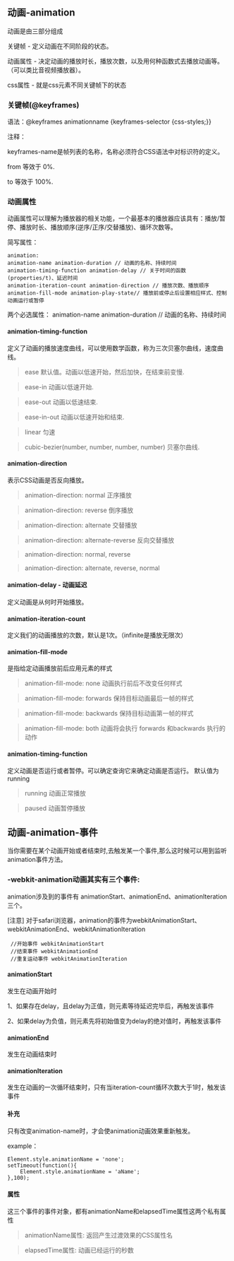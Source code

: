 ## 动画-animation

动画是由三部分组成

关键帧 - 定义动画在不同阶段的状态。

动画属性 - 决定动画的播放时长，播放次数，以及用何种函数式去播放动画等。（可以类比音视频播放器）。

css属性 - 就是css元素不同关键帧下的状态

### 关键帧(@keyframes)

语法：@keyframes animationname {keyframes-selector {css-styles;}}

注释：

keyframes-name是帧列表的名称，名称必须符合CSS语法中对标识符的定义。

from
等效于 0%.

to
等效于 100%.

### 动画属性

动画属性可以理解为播放器的相关功能，一个最基本的播放器应该具有：播放/暂停、播放时长、播放顺序(逆序/正序/交替播放)、循环次数等。

简写属性：

```
animation:
animation-name animation-duration // 动画的名称、持续时间
animation-timing-function animation-delay // 关于时间的函数(properties/t)、延迟时间
animation-iteration-count animation-direction // 播放次数、播放顺序
animation-fill-mode animation-play-state// 播放前或停止后设置相应样式、控制动画运行或暂停
```

两个必选属性：
animation-name animation-duration // 动画的名称、持续时间

#### animation-timing-function

定义了动画的播放速度曲线，可以使用数学函数，称为三次贝塞尔曲线，速度曲线。

>ease 默认值。动画以低速开始，然后加快，在结束前变慢.

>ease-in 动画以低速开始.

>ease-out 动画以低速结束.

>ease-in-out 动画以低速开始和结束.

>linear 匀速

>cubic-bezier(number, number, number, number) 贝塞尔曲线.

#### animation-direction

表示CSS动画是否反向播放。

>animation-direction: normal 正序播放

>animation-direction: reverse 倒序播放

>animation-direction: alternate 交替播放

>animation-direction: alternate-reverse 反向交替播放

>animation-direction: normal, reverse

>animation-direction: alternate, reverse, normal

#### animation-delay - 动画延迟

定义动画是从何时开始播放。

#### animation-iteration-count

定义我们的动画播放的次数，默认是1次。（infinite是播放无限次）

#### animation-fill-mode

是指给定动画播放前后应用元素的样式

>animation-fill-mode: none 动画执行前后不改变任何样式

>animation-fill-mode: forwards 保持目标动画最后一帧的样式

>animation-fill-mode: backwards 保持目标动画第一帧的样式

>animation-fill-mode: both 动画将会执行 forwards 和backwards 执行的动作

#### animation-timing-function

定义动画是否运行或者暂停。可以确定查询它来确定动画是否运行。
默认值为running

>running 动画正常播放

>paused 动画暂停播放

## 动画-animation-事件

当你需要在某个动画开始或者结束时,去触发某一个事件,那么这时候可以用到监听animation事件方法。

### -webkit-animation动画其实有三个事件:

animation涉及到的事件有 animationStart、animationEnd、animationIteration三个。

[注意] 对于safari浏览器，animation的事件为webkitAnimationStart、webkitAnimationEnd、webkitAnimationIteration

```
 //开始事件 webkitAnimationStart
 //结束事件 webkitAnimationEnd
 //重复运动事件 webkitAnimationIteration
```

#### animationStart

发生在动画开始时

1、如果存在delay，且delay为正值，则元素等待延迟完毕后，再触发该事件

2、如果delay为负值，则元素先将初始值变为delay的绝对值时，再触发该事件

#### animationEnd

发生在动画结束时

#### animationIteration

发生在动画的一次循环结束时，只有当iteration-count循环次数大于1时，触发该事件

#### 补充

只有改变animation-name时，才会使animation动画效果重新触发。

example：

```
Element.style.animationName = 'none';
setTimeout(function(){
    Element.style.animationName = 'aName';
},100);
```

#### 属性

这三个事件的事件对象，都有animationName和elapsedTime属性这两个私有属性

> animationName属性: 返回产生过渡效果的CSS属性名

> elapsedTime属性: 动画已经运行的秒数